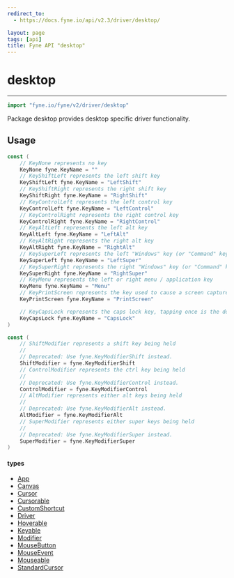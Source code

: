 ```yaml
---
redirect_to:
  - https://docs.fyne.io/api/v2.3/driver/desktop/

layout: page
tags: [api]
title: Fyne API "desktop"
---
```



# desktop
---
```go
import "fyne.io/fyne/v2/driver/desktop"
```

Package desktop provides desktop specific driver functionality.

## Usage

```go
const (
	// KeyNone represents no key
	KeyNone fyne.KeyName = ""
	// KeyShiftLeft represents the left shift key
	KeyShiftLeft fyne.KeyName = "LeftShift"
	// KeyShiftRight represents the right shift key
	KeyShiftRight fyne.KeyName = "RightShift"
	// KeyControlLeft represents the left control key
	KeyControlLeft fyne.KeyName = "LeftControl"
	// KeyControlRight represents the right control key
	KeyControlRight fyne.KeyName = "RightControl"
	// KeyAltLeft represents the left alt key
	KeyAltLeft fyne.KeyName = "LeftAlt"
	// KeyAltRight represents the right alt key
	KeyAltRight fyne.KeyName = "RightAlt"
	// KeySuperLeft represents the left "Windows" key (or "Command" key on macOS)
	KeySuperLeft fyne.KeyName = "LeftSuper"
	// KeySuperRight represents the right "Windows" key (or "Command" key on macOS)
	KeySuperRight fyne.KeyName = "RightSuper"
	// KeyMenu represents the left or right menu / application key
	KeyMenu fyne.KeyName = "Menu"
	// KeyPrintScreen represents the key used to cause a screen capture
	KeyPrintScreen fyne.KeyName = "PrintScreen"

	// KeyCapsLock represents the caps lock key, tapping once is the down event then again is the up
	KeyCapsLock fyne.KeyName = "CapsLock"
)
```

```go
const (
	// ShiftModifier represents a shift key being held
	//
	// Deprecated: Use fyne.KeyModifierShift instead.
	ShiftModifier = fyne.KeyModifierShift
	// ControlModifier represents the ctrl key being held
	//
	// Deprecated: Use fyne.KeyModifierControl instead.
	ControlModifier = fyne.KeyModifierControl
	// AltModifier represents either alt keys being held
	//
	// Deprecated: Use fyne.KeyModifierAlt instead.
	AltModifier = fyne.KeyModifierAlt
	// SuperModifier represents either super keys being held
	//
	// Deprecated: Use fyne.KeyModifierSuper instead.
	SuperModifier = fyne.KeyModifierSuper
)
```

#### types

 * [App](app.html)
 * [Canvas](canvas.html)
 * [Cursor](cursor.html)
 * [Cursorable](cursorable.html)
 * [CustomShortcut](customshortcut.html)
 * [Driver](driver.html)
 * [Hoverable](hoverable.html)
 * [Keyable](keyable.html)
 * [Modifier](modifier.html)
 * [MouseButton](mousebutton.html)
 * [MouseEvent](mouseevent.html)
 * [Mouseable](mouseable.html)
 * [StandardCursor](standardcursor.html)
